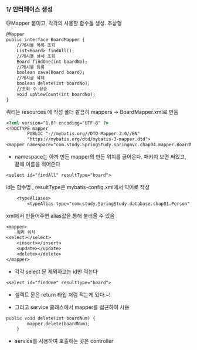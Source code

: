 
### 1/ 인터페이스 생성

@Mapper 붙이고, 각각의 사용할 함수들 생성. 추상형
```dtd
@Mapper
public interface BoardMapper {
    //게시물 목록 조회
    List<Board> findAll();
    //게시물 상세 조회
    Board findOne(int boardNo);
    //게시물 등록
    boolean save(Board board);
    //게시글 삭제
    boolean delete(int boardNo);
    //조회 수 상승
    void upViewCount(int boardNo);
}
```
쿼리는 resources 에 작성
폴더 깔끔히 mappers -> BoardMapper.xml로 만듬
```dtd
<?xml version="1.0" encoding="UTF-8" ?>
<!DOCTYPE mapper
        PUBLIC "-//mybatis.org//DTD Mapper 3.0//EN"
        "https://mybatis.org/dtd/mybatis-3-mapper.dtd">
<mapper namespace="com.study.SpringStudy.springmvc.chap04.mapper.BoardMapper">
```
- namespace는 아까 만든 mapper의 만든 위치를 긁어온다. 패키지 보면 써있고, 끝에 이름을 적어준다
```dtd
<select id="findAll" resultType="board">
```
id는 함수명 , resultType은 mybatis-config.xml에서 약어로 작성
```dtd
    <typeAliases>
        <typeAlias type="com.study.SpringStudy.database.chap01.Person" alias="person"/>
```
xml에서 만들어주면 alias값을 통해 불러올 수 있음

```dtd
<mapper>
    쿼리 위치
<select></select>
    <insert></insert>
    <update></update>
    <delete></delete>
</mapper>
```
  - 각각 select 문 제외하고는 id만 적는다

```dtd
<select id="findOne" resultType="board">
```
- 셀렉트 문은 return 타입 처럼 적는게 있다.~!

- 그리고 service 클래스에서 mapper를 접근하여 사용
```dtd
public void delete(int boardNum) {
        mapper.delete(boardNum);
    }
```
- service를 사용하여 호출하는 곳은 controller


